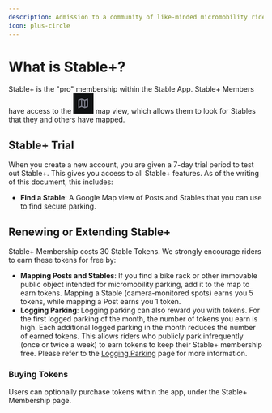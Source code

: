 ```yaml
---
description: Admission to a community of like-minded micromobility riders.
icon: plus-circle
---
```


# What is Stable+?

Stable+ is the "pro" membership within the Stable App. Stable+ Members have access to the ![](../static/icons/icon-nav-map-view.png) map view, which allows them to look for Stables that they and others have mapped.

## Stable+ Trial

When you create a new account, you are given a 7-day trial period to test out Stable+. This gives you access to all Stable+ features. As of the writing of this document, this includes:

* **Find a Stable**: A Google Map view of Posts and Stables that you can use to find secure parking.

## Renewing or Extending Stable+

Stable+ Membership costs 30 Stable Tokens. We strongly encourage riders to earn these tokens for free by:

* **Mapping Posts and Stables**: If you find a bike rack or other immovable public object intended for micromobility parking, add it to the map to earn tokens. Mapping a Stable (camera-monitored spots) earns you 5 tokens, while mapping a Post earns you 1 token.
* **Logging Parking**: Logging parking can also reward you with tokens. For the first logged parking of the month, the number of tokens you earn is high. Each additional logged parking in the month reduces the number of earned tokens. This allows riders who publicly park infrequently (once or twice a week) to earn tokens to keep their Stable+ membership free. Please refer to the [Logging Parking](../overview/logging-parking.md) page for more information.

### Buying Tokens

Users can optionally purchase tokens within the app, under the Stable+ Membership page.


